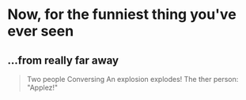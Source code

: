 # Now, for the funniest thing you've ever seen
## ...from really far away

> Two people
> Conversing
> An explosion explodes!
> The ther person: "Applez!"
